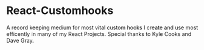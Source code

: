 # React-Customhooks
 A record keeping medium for most vital custom hooks I create and use most efficently in many of my React Projects. Special thanks to Kyle Cooks and Dave Gray.
